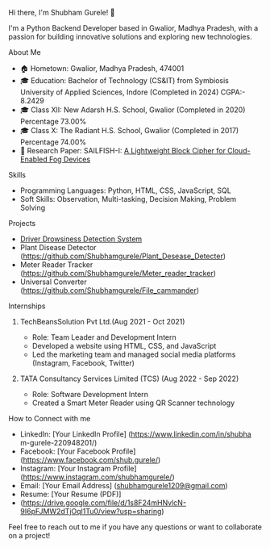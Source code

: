 Hi there, I'm Shubham Gurele! 👋

I'm a Python Backend Developer based in Gwalior, Madhya Pradesh, with a passion for building innovative solutions and exploring new technologies. 

About Me

- 🏠 Hometown: Gwalior, Madhya Pradesh, 474001
- 🎓 Education: Bachelor of Technology (CS&IT) from Symbiosis University of Applied Sciences, Indore (Completed in 2024) CGPA:- 8.2429
- 🎓 Class XII: New Adarsh H.S. School, Gwalior (Completed in 2020) Percentage 73.00%
- 🎓 Class X: The Radiant H.S. School, Gwalior (Completed in 2017) Percentage 74.00%
- 📜 Research Paper: SAILFISH-I: [A Lightweight Block Cipher for Cloud-Enabled Fog Devices](https://xplorestaging.ieee.org/document/9997844)

Skills

- Programming Languages: Python, HTML, CSS, JavaScript, SQL
- Soft Skills: Observation, Multi-tasking, Decision Making, Problem Solving

Projects

- [Driver Drowsiness Detection System](https://github.com/Shubhamgurele/File_cammander)
- Plant Disease Detector
(https://github.com/Shubhamgurele/Plant_Desease_Detecter)
- Meter Reader Tracker
(https://github.com/Shubhamgurele/Meter_reader_tracker)
- Universal Converter
(https://github.com/Shubhamgurele/File_cammander)

Internships

1. TechBeansSolution Pvt Ltd.(Aug 2021 - Oct 2021)
   - Role: Team Leader and Development Intern
   - Developed a website using HTML, CSS, and JavaScript
   - Led the marketing team and managed social media platforms (Instagram, Facebook, Twitter)

2. TATA Consultancy Services Limited (TCS) (Aug 2022 - Sep 2022)
   - Role: Software Development Intern
   - Created a Smart Meter Reader using QR Scanner technology

How to Connect with me

- LinkedIn: [Your LinkedIn Profile]
(https://www.linkedin.com/in/shubha
m-gurele-220948201/)
- Facebook: [Your Facebook Profile]
(https://www.facebook.com/shub.gurele/)
- Instagram: [Your Instagram Profile]
(https://www.instagram.com/shubhamgurele/)
- Email: [Your Email Address]
(shubhamgurele1209@gmail.com)
- Resume: [Your Resume (PDF)]
- (https://drive.google.com/file/d/1s8F24mHNvlcN-9I6pFJMW2dTjOql1Tu0/view?usp=sharing)

Feel free to reach out to me if you have any questions or want to collaborate on a project!

